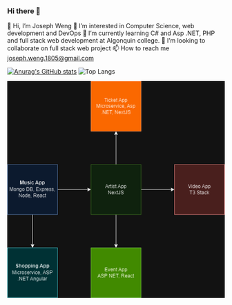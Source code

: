 ### Hi there 👋

👋 Hi, I’m Joseph Weng
👀 I’m interested in Computer Science, web development and DevOps
🌱 I’m currently learning C# and Asp .NET, PHP and full stack web development at Algonquin college.
💞️ I’m looking to collaborate on full stack web project
📫 How to reach me joseph.weng.1805@gmail.com

[![Anurag's GitHub stats](https://github-readme-stats.vercel.app/api?username=josephW1805)](https://github.com/anuraghazra/github-readme-stats)
![Top Langs](https://github-readme-stats.vercel.app/api/top-langs/?username=josephW1805&langs_count=8)

![Screenshot](Project.png)
